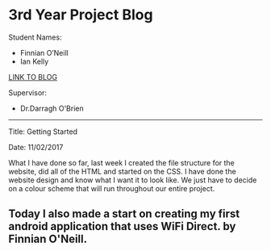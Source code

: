# 3rd Year Project Blog
 
Student Names:      
* Finnian O’Neill 
* Ian Kelly

[LINK TO BLOG](https://ca326pointofserviceapp.wordpress.com/)

Supervisor:
* Dr.Darragh O'Brien

-------------------------------------------------------------
Title: Getting Started

Date: 11/02/2017

What I have done so far, last week I created the file structure for the website, did all of the HTML and started on the CSS. I have done the website design and know what I want it to look like. We just have to decide on a colour scheme that will run throughout our entire project. 

Today I also made a start on creating my first android application that uses WiFi Direct. 
by Finnian O'Neill.
-------------------------------------------------------------
